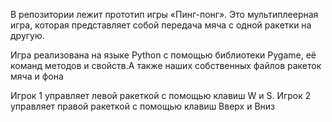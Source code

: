В репозитории лежит прототип игры «Пинг-понг». Это мультиплеерная игра, которая представляет собой передача мяча с одной ракетки на другую.

Игра реализована на языке Python с помощью библиотеки Pygame, её команд методов и свойств.А также наших собственных файлов ракеток мяча и фона

Игрок 1 управляет левой ракеткой с помощью клавиш W и S. Игрок 2 управляет правой ракеткой с помощью клавиш Вверх и Вниз

